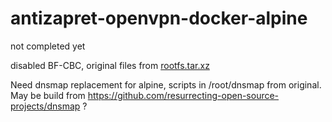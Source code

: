 # antizapret-openvpn-docker-alpine
not completed yet

   disabled BF-CBC, original files from [rootfs.tar.xz](https://antizapret.prostovpn.org/container-images/az-vpn/rootfs.tar.xz)

Need dnsmap replacement for alpine, scripts in /root/dnsmap from original.
May be build from https://github.com/resurrecting-open-source-projects/dnsmap ?
